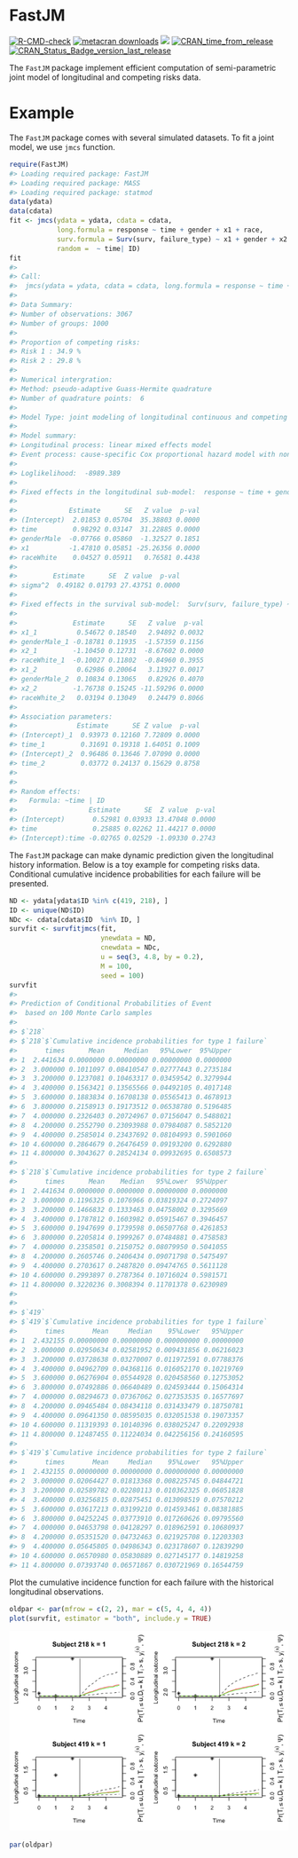 
# FastJM

<!-- badges: start -->

[![R-CMD-check](https://github.com/shanpengli/FastJM/workflows/R-CMD-check/badge.svg)](https://github.com/shanpengli/FastJM/actions)
[![metacran
downloads](https://cranlogs.r-pkg.org/badges/FastJM)](https://cran.r-project.org/package=FastJM)
[![](https://cranlogs.r-pkg.org/badges/grand-total/FastJM)](https://cran.r-project.org/package=FastJM)
[![CRAN_time_from_release](https://www.r-pkg.org/badges/ago/FastJM)](https://cran.r-project.org/package=FastJM)
[![CRAN_Status_Badge_version_last_release](https://www.r-pkg.org/badges/version-last-release/FastJM)](https://cran.r-project.org/package=FastJM)
<!-- badges: end -->

The `FastJM` package implement efficient computation of semi-parametric
joint model of longitudinal and competing risks data.

# Example

The `FastJM` package comes with several simulated datasets. To fit a
joint model, we use `jmcs` function.

``` r
require(FastJM)
#> Loading required package: FastJM
#> Loading required package: MASS
#> Loading required package: statmod
data(ydata)
data(cdata)
fit <- jmcs(ydata = ydata, cdata = cdata, 
            long.formula = response ~ time + gender + x1 + race, 
            surv.formula = Surv(surv, failure_type) ~ x1 + gender + x2 + race, 
            random =  ~ time| ID)
fit
#> 
#> Call:
#>  jmcs(ydata = ydata, cdata = cdata, long.formula = response ~ time + gender + x1 + race, random = ~time | ID, surv.formula = Surv(surv, failure_type) ~ x1 + gender + x2 + race) 
#> 
#> Data Summary:
#> Number of observations: 3067 
#> Number of groups: 1000 
#> 
#> Proportion of competing risks: 
#> Risk 1 : 34.9 %
#> Risk 2 : 29.8 %
#> 
#> Numerical intergration:
#> Method: pseudo-adaptive Guass-Hermite quadrature
#> Number of quadrature points:  6 
#> 
#> Model Type: joint modeling of longitudinal continuous and competing risks data 
#> 
#> Model summary:
#> Longitudinal process: linear mixed effects model
#> Event process: cause-specific Cox proportional hazard model with non-parametric baseline hazard
#> 
#> Loglikelihood:  -8989.389 
#> 
#> Fixed effects in the longitudinal sub-model:  response ~ time + gender + x1 + race 
#> 
#>             Estimate      SE   Z value  p-val
#> (Intercept)  2.01853 0.05704  35.38803 0.0000
#> time         0.98292 0.03147  31.22885 0.0000
#> genderMale  -0.07766 0.05860  -1.32527 0.1851
#> x1          -1.47810 0.05851 -25.26356 0.0000
#> raceWhite    0.04527 0.05911   0.76581 0.4438
#> 
#>         Estimate      SE  Z value  p-val
#> sigma^2  0.49182 0.01793 27.43751 0.0000
#> 
#> Fixed effects in the survival sub-model:  Surv(surv, failure_type) ~ x1 + gender + x2 + race 
#> 
#>              Estimate      SE   Z value  p-val
#> x1_1          0.54672 0.18540   2.94892 0.0032
#> genderMale_1 -0.18781 0.11935  -1.57359 0.1156
#> x2_1         -1.10450 0.12731  -8.67602 0.0000
#> raceWhite_1  -0.10027 0.11802  -0.84960 0.3955
#> x1_2          0.62986 0.20064   3.13927 0.0017
#> genderMale_2  0.10834 0.13065   0.82926 0.4070
#> x2_2         -1.76738 0.15245 -11.59296 0.0000
#> raceWhite_2   0.03194 0.13049   0.24479 0.8066
#> 
#> Association parameters:                 
#>               Estimate      SE Z value  p-val
#> (Intercept)_1  0.93973 0.12160 7.72809 0.0000
#> time_1         0.31691 0.19318 1.64051 0.1009
#> (Intercept)_2  0.96486 0.13646 7.07090 0.0000
#> time_2         0.03772 0.24137 0.15629 0.8758
#> 
#> 
#> Random effects:                 
#>   Formula: ~time | ID 
#>                  Estimate      SE  Z value  p-val
#> (Intercept)       0.52981 0.03933 13.47048 0.0000
#> time              0.25885 0.02262 11.44217 0.0000
#> (Intercept):time -0.02765 0.02529 -1.09330 0.2743
```

The `FastJM` package can make dynamic prediction given the longitudinal
history information. Below is a toy example for competing risks data.
Conditional cumulative incidence probabilities for each failure will be
presented.

``` r
ND <- ydata[ydata$ID %in% c(419, 218), ]
ID <- unique(ND$ID)
NDc <- cdata[cdata$ID  %in% ID, ]
survfit <- survfitjmcs(fit, 
                       ynewdata = ND, 
                       cnewdata = NDc, 
                       u = seq(3, 4.8, by = 0.2), 
                       M = 100,
                       seed = 100)
survfit
#> 
#> Prediction of Conditional Probabilities of Event
#>  based on 100 Monte Carlo samples
#> 
#> $`218`
#> $`218`$`Cumulative incidence probabilities for type 1 failure`
#>       times      Mean     Median   95%Lower  95%Upper
#> 1  2.441634 0.0000000 0.00000000 0.00000000 0.0000000
#> 2  3.000000 0.1011097 0.08410547 0.02777443 0.2735184
#> 3  3.200000 0.1237081 0.10463317 0.03459542 0.3279944
#> 4  3.400000 0.1563421 0.13565566 0.04492105 0.4017148
#> 5  3.600000 0.1883834 0.16708138 0.05565413 0.4678913
#> 6  3.800000 0.2158913 0.19173512 0.06538780 0.5196485
#> 7  4.000000 0.2326403 0.20724967 0.07156047 0.5488021
#> 8  4.200000 0.2552790 0.23093988 0.07984087 0.5852120
#> 9  4.400000 0.2585014 0.23437692 0.08104993 0.5901060
#> 10 4.600000 0.2864679 0.26476459 0.09193200 0.6292880
#> 11 4.800000 0.3043627 0.28524134 0.09932695 0.6508573
#> 
#> $`218`$`Cumulative incidence probabilities for type 2 failure`
#>       times      Mean    Median   95%Lower  95%Upper
#> 1  2.441634 0.0000000 0.0000000 0.00000000 0.0000000
#> 2  3.000000 0.1196325 0.1076966 0.03819324 0.2724097
#> 3  3.200000 0.1466832 0.1333463 0.04758002 0.3295669
#> 4  3.400000 0.1787812 0.1603982 0.05915467 0.3946457
#> 5  3.600000 0.1947699 0.1739598 0.06507768 0.4261853
#> 6  3.800000 0.2205814 0.1999267 0.07484881 0.4758583
#> 7  4.000000 0.2358501 0.2150752 0.08079950 0.5041055
#> 8  4.200000 0.2605746 0.2406434 0.09071798 0.5475497
#> 9  4.400000 0.2703617 0.2487820 0.09474765 0.5611128
#> 10 4.600000 0.2993897 0.2787364 0.10716024 0.5981571
#> 11 4.800000 0.3220236 0.3008394 0.11701378 0.6230989
#> 
#> 
#> $`419`
#> $`419`$`Cumulative incidence probabilities for type 1 failure`
#>       times       Mean     Median    95%Lower   95%Upper
#> 1  2.432155 0.00000000 0.00000000 0.000000000 0.00000000
#> 2  3.000000 0.02950634 0.02581952 0.009431856 0.06216023
#> 3  3.200000 0.03728638 0.03270007 0.011972591 0.07788376
#> 4  3.400000 0.04962709 0.04368116 0.016052170 0.10219769
#> 5  3.600000 0.06276904 0.05544928 0.020458560 0.12753052
#> 6  3.800000 0.07492886 0.06640489 0.024593444 0.15064314
#> 7  4.000000 0.08294673 0.07367062 0.027353535 0.16577697
#> 8  4.200000 0.09465484 0.08434118 0.031433479 0.18750781
#> 9  4.400000 0.09641350 0.08595035 0.032051538 0.19073357
#> 10 4.600000 0.11319393 0.10140396 0.038025247 0.22092938
#> 11 4.800000 0.12487455 0.11224034 0.042256156 0.24160595
#> 
#> $`419`$`Cumulative incidence probabilities for type 2 failure`
#>       times       Mean     Median    95%Lower   95%Upper
#> 1  2.432155 0.00000000 0.00000000 0.000000000 0.00000000
#> 2  3.000000 0.02064427 0.01813368 0.008225745 0.04844721
#> 3  3.200000 0.02589782 0.02280113 0.010362325 0.06051828
#> 4  3.400000 0.03256815 0.02875451 0.013098519 0.07570212
#> 5  3.600000 0.03617213 0.03199210 0.014593461 0.08381885
#> 6  3.800000 0.04252245 0.03773910 0.017260626 0.09795560
#> 7  4.000000 0.04653798 0.04128297 0.018962591 0.10680937
#> 8  4.200000 0.05351520 0.04732463 0.021925708 0.12203303
#> 9  4.400000 0.05645805 0.04986343 0.023178607 0.12839290
#> 10 4.600000 0.06570980 0.05830889 0.027145177 0.14819258
#> 11 4.800000 0.07393740 0.06571867 0.030721969 0.16544759
```

Plot the cumulative incidence function for each failure with the
historical longitudinal observations.

``` r
oldpar <- par(mfrow = c(2, 2), mar = c(5, 4, 4, 4))
plot(survfit, estimator = "both", include.y = TRUE)
```

![](man/figures/README-unnamed-chunk-4-1.png)<!-- -->

``` r
par(oldpar)
```
